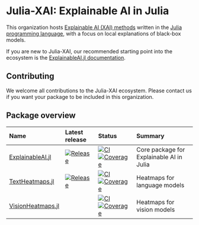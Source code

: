# Julia-XAI: Explainable AI in Julia
This organization hosts [Explainable AI (XAI) methods][wiki-xai] 
written in the [Julia programming language][julia-url],
with a focus on local explanations of black-box models.

If you are new to Julia-XAI, our recommended starting point into the ecosystem is the 
[ExplainableAI.jl documentation][docs-expl].

## Contributing
We welcome all contributions to the Julia-XAI ecosystem.
Please contact us if you want your package to be included in this organization.

## Package overview

| Name                           | Latest release                           | Status                                                                      | Summary                                  |
|:-------------------------------|:-----------------------------------------|:----------------------------------------------------------------------------|:-----------------------------------------| 
| [ExplainableAI.jl][repo-expl]  | [![Release][rel-bdg-expl]][rel-url-expl] | [![CI][ci-bdg-expl]][ci-url-expl] [![Coverage][cov-bdg-expl]][cov-url-expl] | Core package for Explainable AI in Julia |
| [TextHeatmaps.jl][repo-txth]   | [![Release][rel-bdg-txth]][rel-url-txth] | [![CI][ci-bdg-txth]][ci-url-txth] [![Coverage][cov-bdg-txth]][cov-url-txth] | Heatmaps for language models             |
| [VisionHeatmaps.jl][repo-vish] |                                          | [![CI][ci-bdg-vish]][ci-url-vish] [![Coverage][cov-bdg-vish]][cov-url-vish] | Heatmaps for vision models               |

[wiki-xai]: https://en.wikipedia.org/wiki/Explainable_artificial_intelligence
[julia-url]: https://julialang.org
[docs-expl]: https://julia-xai.github.io/ExplainableAI.jl/stable/

[repo-expl]: https://github.com/Julia-XAI/ExplainableAI.jl
[repo-txth]: https://github.com/Julia-XAI/TextHeatmaps.jl/
[repo-vish]: https://github.com/Julia-XAI/VisionHeatmaps.jl

[rel-bdg-expl]: https://juliahub.com/docs/General/ExplainableAI/stable/version.svg
[rel-url-expl]: https://github.com/Julia-XAI/ExplainableAI.jl/releases
[rel-bdg-txth]: https://juliahub.com/docs/General/TextHeatmaps/stable/version.svg
[rel-url-txth]: https://github.com/Julia-XAI/TextHeatmaps.jl/releases
[rel-bdg-vish]: https://juliahub.com/docs/General/VisionHeatmaps/stable/version.svg
[rel-url-vish]: https://github.com/Julia-XAI/VisionHeatmaps.jl/releases

[ci-bdg-expl]: https://github.com/Julia-XAI/ExplainableAI.jl/workflows/CI/badge.svg
[ci-url-expl]: https://github.com/Julia-XAI/ExplainableAI.jl/actions
[ci-bdg-txth]: https://github.com/Julia-XAI/TextHeatmaps.jl/workflows/CI/badge.svg
[ci-url-txth]: https://github.com/Julia-XAI/TextHeatmaps.jl/actions
[ci-bdg-vish]: https://github.com/Julia-XAI/VisionHeatmaps.jl/workflows/CI/badge.svg
[ci-url-vish]: https://github.com/Julia-XAI/VisionHeatmaps.jl/actions

[cov-bdg-expl]: https://codecov.io/gh/Julia-XAI/ExplainableAI.jl/branch/master/graph/badge.svg
[cov-url-expl]: https://codecov.io/gh/Julia-XAI/ExplainableAI.jl
[cov-bdg-txth]: https://codecov.io/gh/Julia-XAI/TextHeatmaps.jl/branch/main/graph/badge.svg
[cov-url-txth]: https://codecov.io/gh/Julia-XAI/TextHeatmaps.jl
[cov-bdg-vish]: https://codecov.io/gh/Julia-XAI/VisionHeatmaps.jl/branch/main/graph/badge.svg
[cov-url-vish]: https://codecov.io/gh/Julia-XAI/VisionHeatmaps.jl

